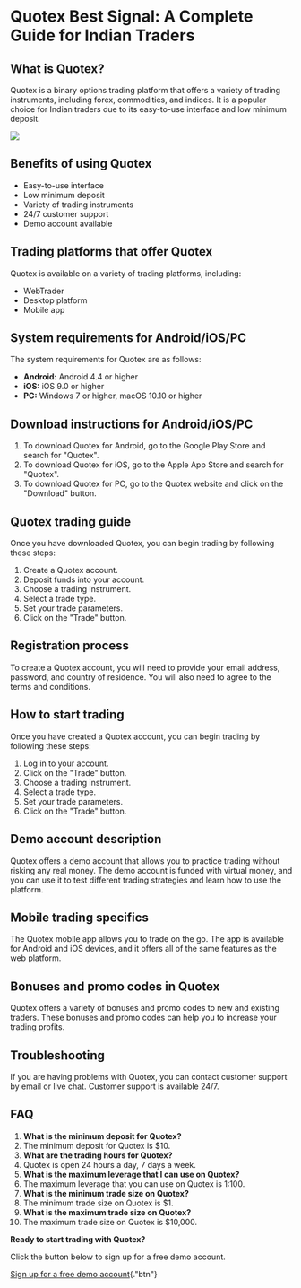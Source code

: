 # Quotex Best Signal: A Complete Guide for Indian Traders

## What is Quotex?

Quotex is a binary options trading platform that offers a variety of
trading instruments, including forex, commodities, and indices. It is a
popular choice for Indian traders due to its easy-to-use interface and
low minimum deposit.

[![](https://static.quotex.io/files/8_en/300_250.jpg)](https://traff.sbs/brokerqxsignupf)

## Benefits of using Quotex

-   Easy-to-use interface
-   Low minimum deposit
-   Variety of trading instruments
-   24/7 customer support
-   Demo account available

## Trading platforms that offer Quotex

Quotex is available on a variety of trading platforms, including:

-   WebTrader
-   Desktop platform
-   Mobile app

## System requirements for Android/iOS/PC

The system requirements for Quotex are as follows:

-   **Android:** Android 4.4 or higher
-   **iOS:** iOS 9.0 or higher
-   **PC:** Windows 7 or higher, macOS 10.10 or higher

## Download instructions for Android/iOS/PC

1.  To download Quotex for Android, go to the Google Play Store and
    search for "Quotex".
2.  To download Quotex for iOS, go to the Apple App Store and search for
    "Quotex".
3.  To download Quotex for PC, go to the Quotex website and click on the
    "Download" button.

## Quotex trading guide

Once you have downloaded Quotex, you can begin trading by following
these steps:

1.  Create a Quotex account.
2.  Deposit funds into your account.
3.  Choose a trading instrument.
4.  Select a trade type.
5.  Set your trade parameters.
6.  Click on the "Trade" button.

## Registration process

To create a Quotex account, you will need to provide your email address,
password, and country of residence. You will also need to agree to the
terms and conditions.

## How to start trading

Once you have created a Quotex account, you can begin trading by
following these steps:

1.  Log in to your account.
2.  Click on the "Trade" button.
3.  Choose a trading instrument.
4.  Select a trade type.
5.  Set your trade parameters.
6.  Click on the "Trade" button.

## Demo account description

Quotex offers a demo account that allows you to practice trading without
risking any real money. The demo account is funded with virtual money,
and you can use it to test different trading strategies and learn how to
use the platform.

## Mobile trading specifics

The Quotex mobile app allows you to trade on the go. The app is
available for Android and iOS devices, and it offers all of the same
features as the web platform.

## Bonuses and promo codes in Quotex

Quotex offers a variety of bonuses and promo codes to new and existing
traders. These bonuses and promo codes can help you to increase your
trading profits.

## Troubleshooting

If you are having problems with Quotex, you can contact customer support
by email or live chat. Customer support is available 24/7.

## FAQ

1.  **What is the minimum deposit for Quotex?**
2.  The minimum deposit for Quotex is \$10.
3.  **What are the trading hours for Quotex?**
4.  Quotex is open 24 hours a day, 7 days a week.
5.  **What is the maximum leverage that I can use on Quotex?**
6.  The maximum leverage that you can use on Quotex is 1:100.
7.  **What is the minimum trade size on Quotex?**
8.  The minimum trade size on Quotex is \$1.
9.  **What is the maximum trade size on Quotex?**
10. The maximum trade size on Quotex is \$10,000.

**Ready to start trading with Quotex?**

Click the button below to sign up for a free demo account.

[Sign up for a free demo
account](\%22https://traff.sbs/brokerqxsignup\%22){."btn"}

